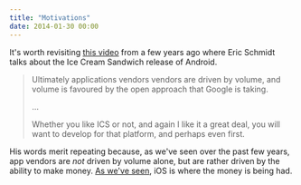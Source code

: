 ```yaml
---
title: "Motivations"
date: 2014-01-30 00:00
---
```


<import><p>It's worth revisiting <a href="http://www.youtube.com/watch?v=t02iJn5Ypio#t=41m12s">this video</a> from a few years ago where Eric Schmidt talks about the Ice Cream Sandwich release of Android. </p>

<blockquote>
  <p>Ultimately applications vendors vendors are driven by volume, and volume is favoured by the open approach that Google is taking. </p>
  
  <p>...</p>
  
  <p>Whether you like ICS or not, and again I like it a great deal, you will want to develop for that platform, and perhaps even first.</p>
</blockquote>

<p>His words merit repeating because, as we've seen over the past few years, app vendors are <em>not</em> driven by volume alone, but are rather driven by the ability to make money. <a href="http://appleinsider.com/articles/13/11/27/apples-ios-brings-developers-5x-more-revenue-per-download-than-android">As we've seen</a>, iOS is where the money is being had. </p></import>

<!-- more -->

